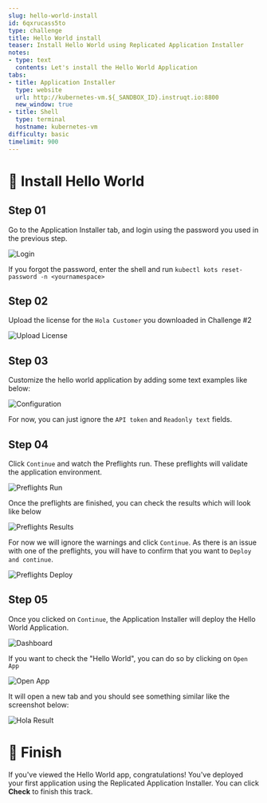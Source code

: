 ```yaml
---
slug: hello-world-install
id: 6qxrucass5to
type: challenge
title: Hello World install
teaser: Install Hello World using Replicated Application Installer
notes:
- type: text
  contents: Let's install the Hello World Application
tabs:
- title: Application Installer
  type: website
  url: http://kubernetes-vm.${_SANDBOX_ID}.instruqt.io:8800
  new_window: true
- title: Shell
  type: terminal
  hostname: kubernetes-vm
difficulty: basic
timelimit: 900
---
```


👋 Install Hello World
===============

## Step 01

Go to the Application Installer tab, and login using the password you used in the previous step.

![Login](../assets/login.png)

If you forgot the password, enter the shell and run `kubectl kots reset-password -n <yournamespace>`

## Step 02

Upload the license for the `Hola Customer` you downloaded in Challenge #2

![Upload License](../assets/upload-license.png)

## Step 03

Customize the hello world application by adding some text examples like below:

![Configuration](../assets/config.png)

For now, you can just ignore the `API token` and `Readonly text` fields.

## Step 04

Click `Continue` and watch the Preflights run. These preflights will validate the application environment.

![Preflights Run](../assets/preflights-run.png)

Once the preflights are finished, you can check the results which will look like below

![Preflights Results](../assets/preflights-results.png)

For now we will ignore the warnings and click `Continue`. As there is an issue with one of the preflights, you will have to confirm that you want to `Deploy and continue`.

![Preflights Deploy](../assets/preflights-deploy.png)

## Step 05

Once you clicked on `Continue`, the Application Installer will deploy the Hello World Application.

![Dashboard](../assets/dashboard.png)

If you want to check the "Hello World", you can do so by clicking on `Open App`

![Open App](../assets/open-app.png)

It will open a new tab and you should see something similar like the screenshot below:

![Hola Result](../assets/hola-result.png)

🏁 Finish
=========

If you've viewed the Hello World app, congratulations! You've deployed your first application using the Replicated Application Installer. You can click **Check** to finish this track.
